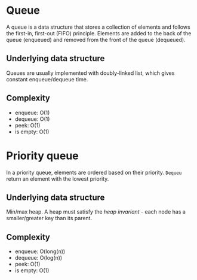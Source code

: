 # Queue

A queue is a data structure that stores a collection of elements
and follows the first-in, first-out (FIFO) principle.
Elements are added to the back of the queue (enqueued) and removed from the front of the queue (dequeued).

## Underlying data structure

Queues are usually implemented with doubly-linked list, which gives constant enqueue/dequeue time. 

## Complexity

- enqueue: O(1)
- dequeue: O(1)
- peek: O(1)
- is empty: O(1)

# Priority queue

In a priority queue, elements are ordered based on their priority.
`Dequeu` return an element with the lowest priority.

## Underlying data structure

Min/max heap. A heap must satisfy the _heap invariant_ - each node has a smaller/greater key than
its parent.

## Complexity

- enqueue: O(long(n))
- dequeue: O(log(n))
- peek: O(1)
- is empty: O(1)
